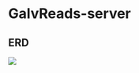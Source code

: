 # GalvReads-server

## ERD

![](https://www.lucidchart.com/publicSegments/view/5464b020-e460-40d0-be87-085bc58f0952/image.png)
